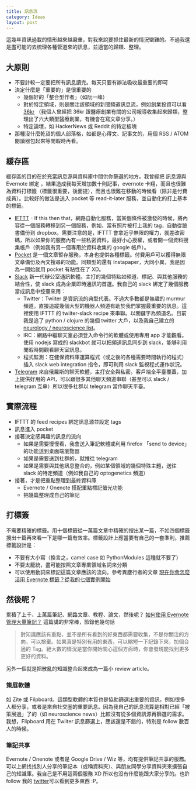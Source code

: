 ```yaml
---
title: 訊息流
category: Ideas
layout: post
---
```


這幾年資訊過載的情形越來越嚴重，對我來說要抓住最新的情況蠻難的。不過我還是盡可能的去梳理各種管道來的訊息，並適當的歸類、整理。

## 大原則

- 不要計較一定要把所有訊息讀完。每天只要有辦法吸收最重要的即可
- 決定什麼是「重要的」是很重要的
  - 幾個好的「整合型作者」（如阮一峰）
  - 對於特定領域，則是關注該領域的新聞頻道訊息流，例如創業投資可以看 [36kr](https://36kr.com/) （我個人曾經把 36kr 跟醫療創業有關的公司報導收集起來歸類，整理出了六大類型醫療創業，有機會在寫文章分享。）
  - 特定論壇，如 HackerNews 或 Reddit 的特定板塊
- 那種沒什麼乾貨的個人部落格，如都是心得文、記事文的，用個 RSS / ATOM 閱讀器包起來等閒暇時再看。

## 緩存區

緩存區的目的在於充當訊息源與資料庫中間供你篩選的地方。我曾經把 訊息源與 Evernote 綁定 ，結果造成我每天增加數十則記事，evernote 卡翔，而且也很難為資料打標籤（標籤很重要，後面提），而且也很難在移動的時候看（除非是付費成員）。比較好的做法是送入 pocket 等 read-it-later 服務，並自動化的打上基本的標籤。

- [IFTTT](https://ifttt.com) - If this then that，網路自動化服務，當某個條件被激發的時候，將內容從一個服務轉移到另一個服務，例如，當有照片被打上我的 tag，自動從臉書備份到 dropbox。需要注意的是，IFTTT 會拿近乎無限的權力，就差改密碼，所以如果你的服務內有一些私密資料，最好小心授權，或者開一個資料搜集帳戶（例如我有另一個專用於資料收集的 google 帳戶）。
- [Pocket](https://getpocket.com) 是一個文章暫存服務，本身也提供各種標籤。付費用戶可以獲得無限文章備份及內文搜尋的功能。同類型的還有 Instapaper，大同小異，我是因為一開始就用 pocket 有粘性在了 XD。
- [Slack](https://slack.com) 新一代辦公室通訊軟體。主打的幾個特點如頻道、標記、與其他服務的結合性，使 slack 成為企業即時通訊的首選。我自己的 slack 綁定了幾個服務當成訊息中控臺來用：
  - Twitter：Twiiter 是資訊流的典型代表。不過大多數都是無趣的 murmur 頻道。直接追蹤幾個大型的機器人頻道有助於我們掌握最重要的訊息。這裡使用 IFTTT 的 twiiter-slack recipe 來串聯。以關鍵字為頻道名。目前我是追了 python / clojure 的幾個 twitter 大戶，以及我自己建立的 [neurology / neuroscience list](https://twitter.com/zaticwu/lists/neuroscience-neurology)。
  - IRC：網路中繼聊天室必須登入命令行的軟體或使用專用 app 才能觀看。使用 nodejs 寫成的 slackbot 就可以把頻道訊息同步到 slack，能够利用閒暇時間觀看聊天室訊息。
  - 程式監測：在健保資料庫運算程式（或之後的各種需要時間執行的程式）插入 slack web integration 指令，即可利用 slack 監視程式運作狀況。
- [Telegram](https://telegram.org) 來自俄羅斯的聊天軟體，主打安全與私密。客戶端全平臺覆蓋，加上提供好用的 API，可以跟很多其他聊天頻道串聯（甚至可以 slack / telegram 互串）所以很多社群以 telegram 當作聊天平臺。

## 實際流程

- IFTTT 的 feed recipes 綁定訊息源並設定 tags
- 訊息進入 pocket
- 接著決定感興趣的訊息的流向
  - 如果是需要慢慢看，我會送入筆記軟體或利用 firefox 「send to device」 的功能送到桌面端瀏覽器
  - 如果是需要送到社群的，就推往 telegram
  - 如果是需要與其他訊息整合的，例如某個領域的幾個特殊主題，送往 slack 的特定頻道（例如我自己的 optogenetics 頻道）
- 接著，才是把重點整理到最終資料庫
  - Evernote / Onenote 搭配重點標記螢光功能
  - 把幾篇整理成自己的筆記

## 打標簽

不需要精確的標籤。用十個標籤從一萬篇文章中精確的搜出某一篇，不如四個標籤搜出十篇再來看一下是哪一篇有效率。標籤設計上應當要有自己的一套準則，推薦標籤設計是：

- 不要有大小寫（換言之，camel case 如 PythonModules 這種就不要了）
- 不要太籠統，盡可能按照文章專業領域名詞來分類
- 可以使用動詞來標記這篇文章應該的流向。參考異塵行者的文章 [現在你會怎麼活用 Evernote 標籤？從我的七個實例開始](http://www.playpcesor.com/2014/08/evernote-tag.html)

## 然後呢？

累積了上千、上萬篇筆記、網路文章、教程、論文，然後呢？ [如何使用 Evernote 管理大量筆記？](http://www.zhihu.com/question/20766964) 這篇講的非常棒，節錄他幾句話

> 對知識應該有重點，並不是所有看到的好東西都需要收集，不是你關注的方向，可以捨棄。如果真是特別有用的東西，可以縮短一下記錄下來，加個合適的 Tag。絕大數的情況是當你開始關心這個方面時，你會發現能找到更多更好的資料。

另外一個就是把散亂的知識整合起來成為一篇小 review article。

### 策展軟體

如 Zite 或 Filpboard。這類型軟體的本質也是協助篩選出重要的資訊，例如很多人都分享，或者是來自社交圈的重要訊息。因為我自己的訊息流算是相對已經「被策展過」了的（如 neuroscience news）比較沒有從多個資訊源再篩選的需求。我想，Flipboard 用在 Twiiter 訊息篩選上，應該還是不錯的，特別是 follow 數百人的時候。

### 筆記共享

Evernote / Onenote 或者是 Google Drive / Wiz 等，均有提供筆記共享的服務。可以上網找找別人分享的筆記本（或稱資料夾）、與朋友同學分享資料夾來擴張自己的知識庫。我自己是不用這兩個服務 XD 所以也沒有什麼能跟大家分享的。也許 follow 我的 [twitter](https://twitter.com/yfw3u)可以看到更多東西 :P。
